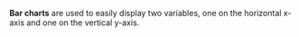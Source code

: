 **Bar charts** are used to easily display two variables, one on the horizontal x-axis and one on the vertical y-axis.
